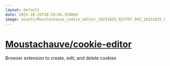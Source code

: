 ```yaml
---
layout: default
date: 2025-10-25T18:19:04.359869
image: assets/Moustachauve_cookie_editor_20251025_023707_992_20251025_031144_2cd4a9--20251025T051200270--cropped.png
---
```


# [Moustachauve/cookie-editor](https://github.com/Moustachauve/cookie-editor/)

Browser extension to create, edit, and delete cookies
